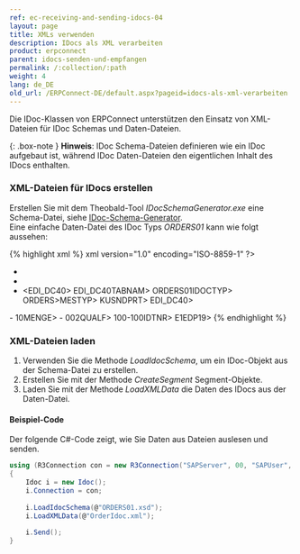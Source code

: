 ```yaml
---
ref: ec-receiving-and-sending-idocs-04
layout: page
title: XMLs verwenden
description: IDocs als XML verarbeiten
product: erpconnect
parent: idocs-senden-und-empfangen
permalink: /:collection/:path
weight: 4
lang: de_DE
old_url: /ERPConnect-DE/default.aspx?pageid=idocs-als-xml-verarbeiten
---
```



Die IDoc-Klassen von ERPConnect unterstützen den Einsatz von XML-Dateien für IDoc Schemas und Daten-Dateien. 

{: .box-note }
**Hinweis**: IDoc Schema-Dateien definieren wie ein IDoc aufgebaut ist, während IDoc Daten-Dateien den eigentlichen Inhalt des IDocs enthalten.

### XML-Dateien für IDocs erstellen
Erstellen Sie mit dem Theobald-Tool *IDocSchemaGenerator.exe* eine Schema-Datei, siehe [IDoc-Schema-Generator](../tools/idoc-schema-generator).<br>
Eine einfache Daten-Datei des IDoc Typs *ORDERS01* kann wie folgt aussehen:

{% highlight xml %}
xml version="1.0" encoding="ISO-8859-1" ?>
- <ORDERS01>
- <IDOC>
- <EDI_DC40>
<TABNAM>EDI_DC40TABNAM>
<IDOCTYP>ORDERS01IDOCTYP>
<MESTYP>ORDERS>MESTYP>
<SNDPRT>KUSNDPRT>
EDI_DC40>
<E1EDK01 />
- <E1EDK01>
<MENGE>10MENGE>
- <E1EDP10>
<QUALF>002QUALF>
<IDTNR>100-100IDTNR>
E1EDP19>
{% endhighlight %}

### XML-Dateien laden
1. Verwenden Sie die Methode *LoadIdocSchema*, um ein IDoc-Objekt aus der Schema-Datei zu erstellen.
2. Erstellen Sie mit der Methode *CreateSegment* Segment-Objekte.
3. Laden Sie mit der Methode *LoadXMLData* die Daten des IDocs aus der Daten-Datei.

#### Beispiel-Code
Der folgende C#-Code zeigt, wie Sie Daten aus Dateien auslesen und senden.
```csharp
using (R3Connection con = new R3Connection("SAPServer", 00, "SAPUser", "Password", "EN", "800"))
{ 
    Idoc i = new Idoc();  
    i.Connection = con; 
	
    i.LoadIdocSchema(@"ORDERS01.xsd");        
    i.LoadXMLData(@"OrderIdoc.xml");
    
    i.Send();
}
```
<!---
<details>
<summary>Click to open VB example.</summary>
{% highlight visualbasic %}
Using con As ParseConnectionString = New ParseConnectionString
  
    con.UserName = "erpconnect"
    con.Password = "pass"
    con.Language = "DE"
    con.Client = "800"
    con.Host = "sapserver"
    con.SystemNumber = 11
    con.Open(False)
  
    Dim i As Idoc = New Idoc
    i.Connection = con
    i.LoadIdocSchema("ORDERS01.xsd")
    i.LoadXMLData("OrderIdoc.xml")
  
    i.Send()

End Using
{% endhighlight %}
</details>
-->